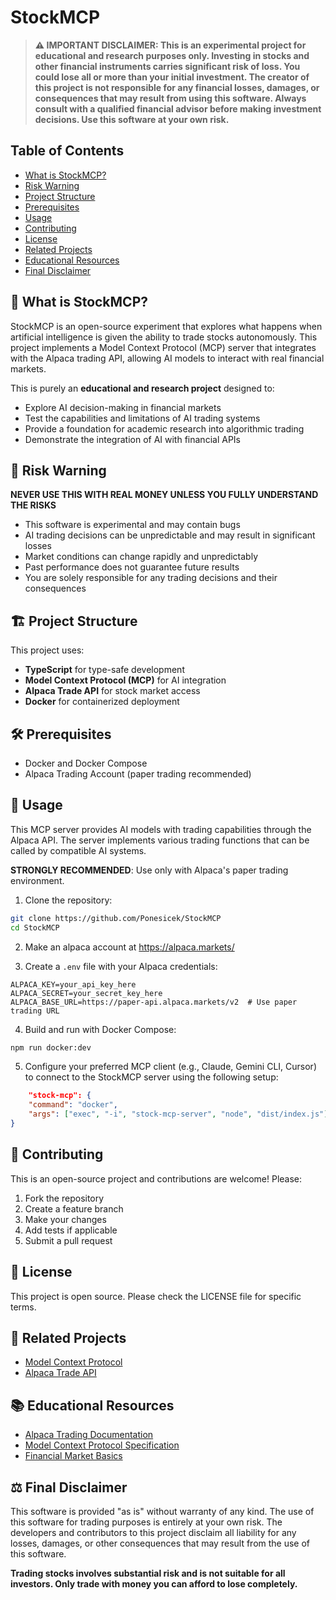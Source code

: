 # StockMCP

> **⚠️ IMPORTANT DISCLAIMER: This is an experimental project for educational and research purposes only. Investing in stocks and other financial instruments carries significant risk of loss. You could lose all or more than your initial investment. The creator of this project is not responsible for any financial losses, damages, or consequences that may result from using this software. Always consult with a qualified financial advisor before making investment decisions. Use this software at your own risk.**

## Table of Contents

- [What is StockMCP?](#what-is-stockmcp)
- [Risk Warning](#risk-warning)
- [Project Structure](#project-structure)
- [Prerequisites](#prerequisites)
- [Usage](#usage)
- [Contributing](#contributing)
- [License](#license)
- [Related Projects](#related-projects)
- [Educational Resources](#educational-resources)
- [Final Disclaimer](#final-disclaimer)

## 🤖 What is StockMCP?

StockMCP is an open-source experiment that explores what happens when artificial intelligence is given the ability to trade stocks autonomously. This project implements a Model Context Protocol (MCP) server that integrates with the Alpaca trading API, allowing AI models to interact with real financial markets.

This is purely an **educational and research project** designed to:
- Explore AI decision-making in financial markets
- Test the capabilities and limitations of AI trading systems
- Provide a foundation for academic research into algorithmic trading
- Demonstrate the integration of AI with financial APIs

## 🚨 Risk Warning

**NEVER USE THIS WITH REAL MONEY UNLESS YOU FULLY UNDERSTAND THE RISKS**

- This software is experimental and may contain bugs
- AI trading decisions can be unpredictable and may result in significant losses
- Market conditions can change rapidly and unpredictably
- Past performance does not guarantee future results
- You are solely responsible for any trading decisions and their consequences

## 🏗️ Project Structure

This project uses:
- **TypeScript** for type-safe development
- **Model Context Protocol (MCP)** for AI integration
- **Alpaca Trade API** for stock market access
- **Docker** for containerized deployment

## 🛠️ Prerequisites

- Docker and Docker Compose
- Alpaca Trading Account (paper trading recommended)

## 🚀 Usage


This MCP server provides AI models with trading capabilities through the Alpaca API. The server implements various trading functions that can be called by compatible AI systems.

**STRONGLY RECOMMENDED**: Use only with Alpaca's paper trading environment.

1. Clone the repository:
```bash
git clone https://github.com/Ponesicek/StockMCP
cd StockMCP
```

2. Make an alpaca account at https://alpaca.markets/

3. Create a `.env` file with your Alpaca credentials:
```env
ALPACA_KEY=your_api_key_here
ALPACA_SECRET=your_secret_key_here
ALPACA_BASE_URL=https://paper-api.alpaca.markets/v2  # Use paper trading URL
```

4. Build and run with Docker Compose:
```bash
npm run docker:dev
```

5. Configure your preferred MCP client (e.g., Claude, Gemini CLI, Cursor) to connect to the StockMCP server using the following setup:
```json
    "stock-mcp": {
    "command": "docker",
    "args": ["exec", "-i", "stock-mcp-server", "node", "dist/index.js"]
}
```

## 🤝 Contributing

This is an open-source project and contributions are welcome! Please:

1. Fork the repository
2. Create a feature branch
3. Make your changes
4. Add tests if applicable
5. Submit a pull request

## 📄 License

This project is open source. Please check the LICENSE file for specific terms.

## 🔗 Related Projects

- [Model Context Protocol](https://github.com/modelcontextprotocol/servers)
- [Alpaca Trade API](https://github.com/alpacahq/alpaca-trade-api-js)

## 📚 Educational Resources

- [Alpaca Trading Documentation](https://alpaca.markets/docs/)
- [Model Context Protocol Specification](https://spec.modelcontextprotocol.io/)
- [Financial Market Basics](https://www.investopedia.com/)

## ⚖️ Final Disclaimer

This software is provided "as is" without warranty of any kind. The use of this software for trading purposes is entirely at your own risk. The developers and contributors to this project disclaim all liability for any losses, damages, or other consequences that may result from the use of this software.

**Trading stocks involves substantial risk and is not suitable for all investors. Only trade with money you can afford to lose completely.**
